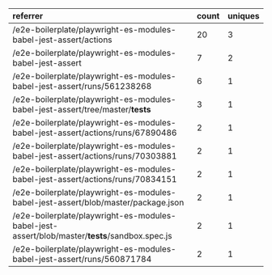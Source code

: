 | referrer                                                                                       | count | uniques |
| :--------------------------------------------------------------------------------------------- | :---- | :------ |
| /e2e-boilerplate/playwright-es-modules-babel-jest-assert/actions                               | 20    | 3       |
| /e2e-boilerplate/playwright-es-modules-babel-jest-assert                                       | 7     | 2       |
| /e2e-boilerplate/playwright-es-modules-babel-jest-assert/runs/561238268                        | 6     | 1       |
| /e2e-boilerplate/playwright-es-modules-babel-jest-assert/tree/master/__tests__                 | 3     | 1       |
| /e2e-boilerplate/playwright-es-modules-babel-jest-assert/actions/runs/67890486                 | 2     | 1       |
| /e2e-boilerplate/playwright-es-modules-babel-jest-assert/actions/runs/70303881                 | 2     | 1       |
| /e2e-boilerplate/playwright-es-modules-babel-jest-assert/actions/runs/70834151                 | 2     | 1       |
| /e2e-boilerplate/playwright-es-modules-babel-jest-assert/blob/master/package.json              | 2     | 1       |
| /e2e-boilerplate/playwright-es-modules-babel-jest-assert/blob/master/__tests__/sandbox.spec.js | 2     | 1       |
| /e2e-boilerplate/playwright-es-modules-babel-jest-assert/runs/560871784                        | 2     | 1       |